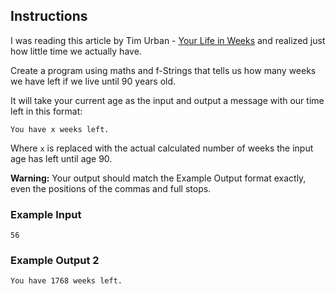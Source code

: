 ## Instructions

I was reading this article by Tim Urban - [Your Life in Weeks](https://waitbutwhy.com/2014/05/life-weeks.html) and
realized just how little time we actually have.

Create a program using maths and f-Strings that tells us how many weeks we have left if we live until 90 years old.

It will take your current age as the input and output a message with our time left in this format:

```You have x weeks left.```

Where `x` is replaced with the actual calculated number of weeks the input age has left until age 90.

**Warning:** Your output should match the Example Output format exactly, even the positions of the commas and full
stops.

### Example Input

```
56
```

### Example Output 2

```
You have 1768 weeks left.
```